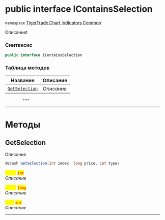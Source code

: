 
# public interface IContainsSelection
`namespace` [TigerTrade.Chart](../../../TigerTrade.Chart.md).[Indicators](../../../TigerTrade.Chart/Indicators.md).[Common](../../../TigerTrade.Chart/Indicators/Common.md)



Описаниеt

### Синтаксис
```csharp
public interface IContainsSelection
```


### Таблица методов
| Название | Описание |
| --- | --- |
| [`GetSelection`](./IContainsSelection.cs/Методы/GetSelection.md) | *Описание* |




            ***
  ***
  # Методы

## GetSelection
Описание

```csharp
XBrush GetSelection(int index, long price, int type)
```

<mark style="color:yellow;">`index`</mark> <mark style="color:red;">*`int`*</mark>  
 *Описание*  

<mark style="color:yellow;">`price`</mark> <mark style="color:red;">*`long`*</mark>  
 *Описание*  

<mark style="color:yellow;">`type`</mark> <mark style="color:red;">*`int`*</mark>  
 *Описание*  


***                

